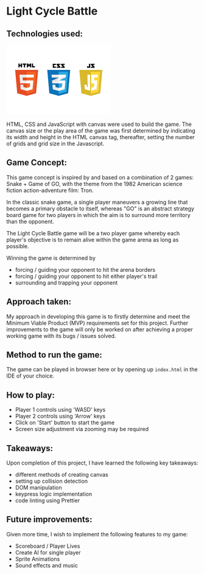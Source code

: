 # Light Cycle Battle

## Technologies used:

![alt-text](./resources/html-css-js.png)

HTML, CSS and JavaScript with canvas were used to build the game. The canvas size or the play area of the game was first determined by indicating its width and height in the HTML canvas tag, thereafter, setting the number of grids and grid size in the Javascript.

## Game Concept:
This game concept is inspired by and based on a combination of 2 games: Snake + Game of GO, with the theme from the 1982 American science fiction action-adventure film: Tron. 

In the classic snake game, a single player maneuvers a growing line that becomes a primary obstacle to itself, whereas "GO" is an abstract strategy board game for two players in which the aim is to surround more territory than the opponent.

The Light Cycle Battle game will be a two player game whereby each player's objective is to remain alive within the game arena as long as possible. 

Winning the game is determined by 
+ forcing / guiding your opponent to hit the arena borders 
+ forcing / guiding your opponent to hit either player's trail
+ surrounding and trapping your opponent 

## Approach taken:
My approach in developing this game is to firstly determine and meet the Minimum Viable Product (MVP) requirements set for this project. Further improvements to the game will only be worked on after achieving a proper working game with its bugs / issues solved.   

## Method to run the game: 
The game can be played in browser here or by opening up `index.html` in the IDE of your choice.

## How to play:
+ Player 1 controls using 'WASD' keys
+ Player 2 controls using 'Arrow' keys
+ Click on 'Start' button to start the game
+ Screen size adjustment via zooming may be required

## Takeaways:
Upon completion of this project, I have learned the following key takeaways:
+ different methods of creating canvas
+ setting up collision detection
+ DOM manipulation
+ keypress logic implementation
+ code linting using Prettier

## Future improvements:
Given more time, I wish to implement the following features to my game:
+ Scoreboard / Player Lives
+ Create AI for single player
+ Sprite Animations
+ Sound effects and music
